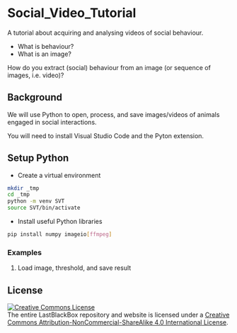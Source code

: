 # Social_Video_Tutorial
A tutorial about acquiring and analysing videos of social behaviour.

- What is behaviour?
- What is an image?

How do you extract (social) behaviour from an image (or sequence of images, i.e. video)?

## Background
We will use Python to open, process, and save images/videos of animals engaged in social interactions.

You will need to install Visual Studio Code and the Pyton extension.

## Setup Python

- Create a virtual environment

```bash
mkdir _tmp
cd _tmp
python -m venv SVT
source SVT/bin/activate
```

- Install useful Python libraries

```bash
pip install numpy imageio[ffmpeg]
```

### Examples

1. Load image, threshold, and save result


## License

<a rel="license" href="http://creativecommons.org/licenses/by-nc-sa/4.0/"><img alt="Creative Commons License" style="border-width:0" src="https://i.creativecommons.org/l/by-nc-sa/4.0/88x31.png" /></a><br />The entire LastBlackBox repository and website is licensed under a <a rel="license" href="http://creativecommons.org/licenses/by-nc-sa/4.0/">Creative Commons Attribution-NonCommercial-ShareAlike 4.0 International License</a>.
